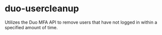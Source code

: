 # duo-usercleanup
Utilizes the Duo MFA API to remove users that have not logged in within a specified amount of time.
